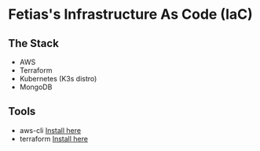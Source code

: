 # Fetias's Infrastructure As Code (IaC)

## The Stack

- AWS
- Terraform
- Kubernetes (K3s distro)
- MongoDB

## Tools

- aws-cli [Install here](https://aws.amazon.com/cli/)
- terraform [Install here](https://www.terraform.io/downloads.html)
